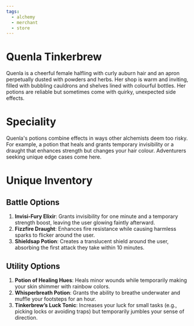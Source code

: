 ```yaml
---
tags:
  - alchemy
  - merchant
  - store
---
```

# Quenla Tinkerbrew
Quenla is a cheerful female halfling with curly auburn hair and an apron perpetually dusted with powders and herbs. Her shop is warm and inviting, filled with bubbling cauldrons and shelves lined with colourful bottles. Her potions are reliable but sometimes come with quirky, unexpected side effects.
# Speciality
Quenla's potions combine effects in ways other alchemists deem too risky. For example, a potion that heals and grants temporary invisibility or a draught that enhances strength but changes your hair colour. Adventurers seeking unique edge cases come here.
# Unique Inventory
## Battle Options
1. **Invisi-Fury Elixir**: Grants invisibility for one minute and a temporary strength boost, leaving the user glowing faintly afterward.
2. **Fizzfire Draught**: Enhances fire resistance while causing harmless sparks to flicker around the user.
3. **Shieldsap Potion**: Creates a translucent shield around the user, absorbing the first attack they take within 10 minutes.
## Utility Options
1. **Potion of Healing Hues**: Heals minor wounds while temporarily making your skin shimmer with rainbow colors.
2. **Whisperbreath Potion**: Grants the ability to breathe underwater and muffle your footsteps for an hour.
3. **Tinkerbrew’s Luck Tonic**: Increases your luck for small tasks (e.g., picking locks or avoiding traps) but temporarily jumbles your sense of direction.